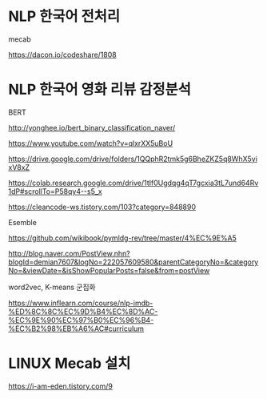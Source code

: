 # NLP 한국어 전처리

mecab

https://dacon.io/codeshare/1808



# NLP 한국어 영화 리뷰 감정분석

BERT

http://yonghee.io/bert_binary_classification_naver/

https://www.youtube.com/watch?v=qlxrXX5uBoU

https://drive.google.com/drive/folders/1QQphR2tmk5g6BheZKZ5q8WhX5yixV8xZ



https://colab.research.google.com/drive/1tIf0Ugdqg4qT7gcxia3tL7und64Rv1dP#scrollTo=P58qy4--s5_x



https://cleancode-ws.tistory.com/103?category=848890



Esemble

https://github.com/wikibook/pymldg-rev/tree/master/4%EC%9E%A5



http://blog.naver.com/PostView.nhn?blogId=demian7607&logNo=222057609580&parentCategoryNo=&categoryNo=&viewDate=&isShowPopularPosts=false&from=postView



word2vec, K-means 군집화

https://www.inflearn.com/course/nlp-imdb-%ED%8C%8C%EC%9D%B4%EC%8D%AC-%EC%9E%90%EC%97%B0%EC%96%B4-%EC%B2%98%EB%A6%AC#curriculum



# LINUX Mecab 설치

https://i-am-eden.tistory.com/9